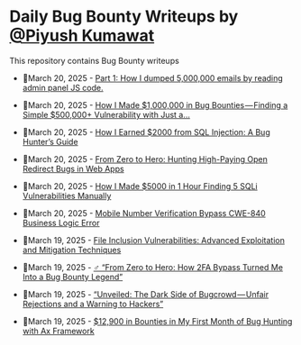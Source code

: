 # Daily Bug Bounty Writeups by [@Piyush Kumawat](https://twitter.com/piyush_supiy) 
This repository contains Bug Bounty writeups

<!-- BLOG-POST-LIST:START -->
 - 💯March 20, 2025 - [Part 1: How I dumped 5,000,000 emails by reading admin panel JS code.](https://medium.com/@alimuhammadsecured/how-i-dumped-5-000-000-emails-by-reading-admin-panel-js-code-bb8cfe23bcab?source=rss------bug_bounty-5) 

 - 💯March 20, 2025 - [How I Made $1,000,000 in Bug Bounties — Finding a Simple $500,000+ Vulnerability with Just a…](https://theindiannetwork.medium.com/how-i-made-1-000-000-in-bug-bounties-finding-a-simple-500-000-vulnerability-with-just-a-d5e224041c6e?source=rss------bug_bounty-5) 

 - 💯March 20, 2025 - [How I Earned $2000 from SQL Injection: A Bug Hunter’s Guide](https://theindiannetwork.medium.com/how-i-earned-2000-from-sql-injection-a-bug-hunters-guide-3fb2bb0c51bd?source=rss------bug_bounty-5) 

 - 💯March 20, 2025 - [From Zero to Hero: Hunting High-Paying Open Redirect Bugs in Web Apps](https://infosecwriteups.com/from-zero-to-hero-hunting-high-paying-open-redirect-bugs-in-web-apps-fdb80286236e?source=rss------bug_bounty-5) 

 - 💯March 20, 2025 - [How I Made $5000 in 1 Hour Finding 5 SQLi Vulnerabilities Manually](https://medium.com/@ibtissamhammadi/how-i-made-5000-in-1-hour-finding-5-sqli-vulnerabilities-manually-bfbff1c02a47?source=rss------bug_bounty-5) 

 - 💯March 20, 2025 - [Mobile Number Verification Bypass CWE-840 Business Logic Error](https://medium.com/@VulnRAM/mobile-number-verification-bypass-cwe-840-business-logic-error-1cd80b0bced5?source=rss------bug_bounty-5) 

 - 💯March 19, 2025 - [File Inclusion Vulnerabilities: Advanced Exploitation and Mitigation Techniques](https://osintteam.blog/file-inclusion-vulnerabilities-advanced-exploitation-and-mitigation-techniques-6b47cb6547fd?source=rss------bug_bounty-5) 

 - 💯March 19, 2025 - [♂️ “From Zero to Hero: How 2FA Bypass Turned Me Into a Bug Bounty Legend”](https://osintteam.blog/%EF%B8%8F-from-zero-to-hero-how-2fa-bypass-turned-me-into-a-bug-bounty-legend-8eb0b815aaf9?source=rss------bug_bounty-5) 

 - 💯March 19, 2025 - [“Unveiled: The Dark Side of Bugcrowd — Unfair Rejections and a Warning to Hackers”](https://monsifhmouri.medium.com/unveiled-the-dark-side-of-bugcrowd-unfair-rejections-and-a-warning-to-hackers-ca9d8572ad63?source=rss------bug_bounty-5) 

 - 💯March 19, 2025 - [$12,900 in Bounties in My First Month of Bug Hunting with Ax Framework](https://medium.com/@EthicalOffsec/12-900-in-bounties-in-my-first-month-of-bug-hunting-with-ax-framework-6d530d25c1c2?source=rss------bug_bounty-5) 
<!-- BLOG-POST-LIST:END -->
